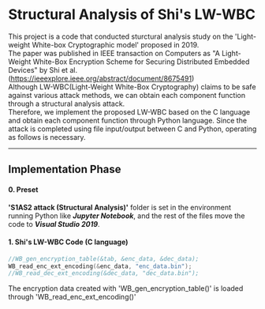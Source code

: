 # Structural Analysis of Shi's LW-WBC

This project is a code that conducted sturctural analysis study on the 'Light-weight White-box Cryptographic model' proposed in 2019.  
The paper was published in IEEE transaction on Computers as "A Light-Weight White-Box Encryption Scheme for Securing Distributed Embedded Devices" by Shi et al. (<u>https://ieeexplore.ieee.org/abstract/document/8675491</u>)  
Although LW-WBC(Light-Weight White-Box Cryptography) claims to be safe against various attack methods, we can obtain each component function through a structural analysis attack.  
Therefore, we implement the proposed LW-WBC based on the C language and obtain each component function through Python language. 
Since the attack is completed using file input/output between C and Python, operating as follows is necessary.  

-----------
## Implementation Phase
#### 0. Preset  
**'S1AS2 attack (Structural Analysis)'** folder is set in the environment running Python like ***Jupyter Notebook***, and the rest of the files move the code to ***Visual Studio 2019***.  
#### 1. Shi's LW-WBC Code (C language)  
``` C
//WB_gen_encryption_table(&tab, &enc_data, &dec_data);
WB_read_enc_ext_encoding(&enc_data, "enc_data.bin");
//WB_read_dec_ext_encoding(&dec_data, "dec_data.bin");
```
The encryption data created with 'WB_gen_encryption_table()' is loaded through 'WB_read_enc_ext_encoding()'
